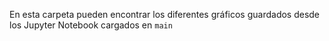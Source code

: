 En esta carpeta pueden encontrar los diferentes gráficos guardados desde los Jupyter Notebook cargados en `main`
